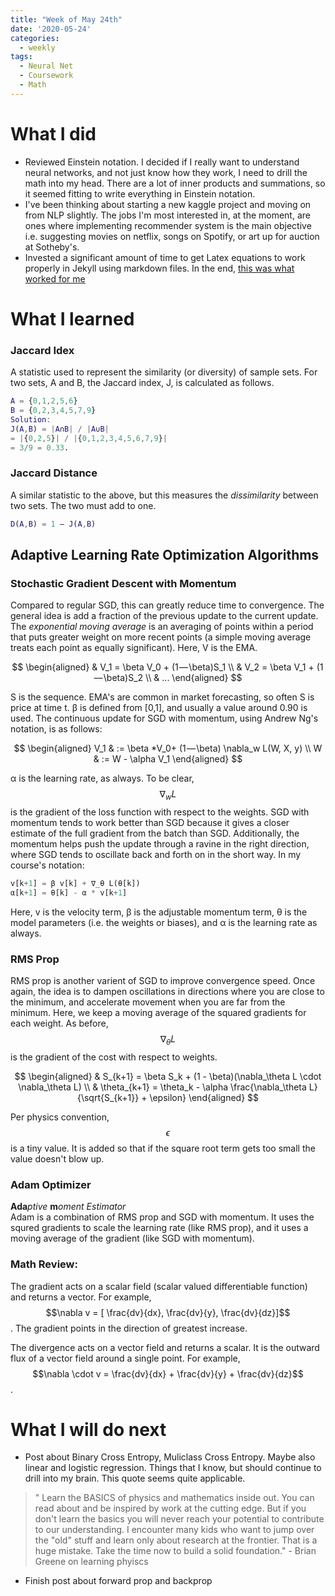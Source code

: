 ```yaml
---
title: "Week of May 24th"
date: '2020-05-24'
categories:
  - weekly
tags:
  - Neural Net
  - Coursework
  - Math
---
```


# What I did

- Reviewed Einstein notation. I decided if I really want to understand neural networks, and not just know how they work, I need to drill the math into my head. There are a lot of inner products and summations, so it seemed fitting to write everything in Einstein notation.
- I've been thinking about starting a new kaggle project and moving on from NLP slightly. The jobs I'm most interested in, at the moment, are ones where implementing recommender system is the main objective i.e. suggesting movies on netflix, songs on Spotify, or art up for auction at Sotheby's.
- Invested a significant amount of time to get Latex equations to work properly in Jekyll using markdown files. In the end, [this was what worked for me](https://lyk6756.github.io/2016/11/25/write_latex_equations.html)


# What I learned

### **Jaccard Idex**

A statistic used to represent the similarity (or diversity) of sample sets. For two sets, A and B, the Jaccard index, J, is calculated as follows.

```matlab
A = {0,1,2,5,6}
B = {0,2,3,4,5,7,9}
Solution:
J(A,B) = |A∩B| / |A∪B|
= |{0,2,5}| / |{0,1,2,3,4,5,6,7,9}|
= 3/9 = 0.33.
```

### **Jaccard Distance**

A similar statistic to the above, but this measures the *dissimilarity* between two sets. The two must add to one.

```matlab
D(A,B) = 1 – J(A,B)
```

## Adaptive Learning Rate Optimization Algorithms

### **Stochastic Gradient Descent with Momentum**

 Compared to regular SGD, this can greatly reduce time to convergence. The general idea is add a fraction of the previous update to the current update. The *exponential moving average* is an averaging of points within a period that puts greater weight on more recent points (a simple moving average treats each point as equally significant). Here, V is the EMA.

$$
\begin{aligned}
& V_1 = \beta V_0 + (1 — \beta)S_1 \\
& V_2 = \beta V_1 + (1 — \beta)S_2 \\
& ...
\end{aligned}
$$

S is the sequence. EMA's are common in market forecasting, so often S is price at time t.
β is defined from [0,1], and usually a value around 0.90 is used. The continuous update for SGD with momentum, using Andrew Ng's notation, is as follows:

$$
\begin{aligned}
V_1 & := \beta *V_0+ (1 — \beta) \nabla_w L(W, X, y) \\
W & := W - \alpha V_1
\end{aligned}
$$

α is the learning rate, as always. To be clear, $$\nabla_w L$$ is the gradient of the loss function with respect to the weights.
SGD with momentum tends to work better than SGD because it gives a closer estimate of the full gradient from the batch than SGD. Additionally, the momentum helps push the update through a ravine in the right direction, where SGD tends to oscillate back and forth on in the short way. In my course's notation:

```python
v[k+1] = β v[k] + ∇_θ L(θ[k])
α[k+1] = θ[k] - α * v[k+1]
```

Here, v is the velocity term, β is the adjustable momentum term, θ is the model parameters (i.e. the weights or biases), and α is the learning rate as always.

### **RMS Prop**

RMS prop is another varient of SGD to improve convergence speed. Once again, the idea is to dampen oscillations in directions where you are close to the minimum, and accelerate movement when you are far from the minimum. Here, we keep a moving average of the squared gradients for each weight. As before, $$\nabla_\theta L$$ is the gradient of the cost with respect to weights.

$$
\begin{aligned}
& S_{k+1} = \beta S_k + (1 - \beta)(\nabla_\theta L \cdot \nabla_\theta L) \\
& \theta_{k+1} = \theta_k - \alpha \frac{\nabla_\theta L}{\sqrt{S_{k+1}} + \epsilon}
\end{aligned}
$$

Per physics convention, $$\epsilon$$ is a tiny value. It is added so that if the square root term gets too small the value doesn't blow up.

### **Adam Optimizer**

**Ada***ptive* **m***oment Estimator*  
Adam is a combination of RMS prop and SGD with momentum. It uses the squred gradients to scale the learning rate (like RMS prop), and it uses a moving average of the gradient (like SGD with momentum).

### **Math Review:**

The gradient acts on a scalar field (scalar valued differentiable function) and returns a vector. For example, $$\nabla v = [ \frac{dv}{dx}, \frac{dv}{y}, \frac{dv}{dz}]$$. The gradient points in the direction of greatest increase.

The divergence acts on a vector field and returns a scalar. It is the outward flux of a vector field around a single point. For example, $$\nabla \cdot v = \frac{dv}{dx} + \frac{dv}{y} + \frac{dv}{dz}$$.

# What I will do next

- Post about Binary Cross Entropy, Muliclass Cross Entropy. Maybe also linear and logistic regression. Things that I know, but should continue to drill into my brain. This quote seems quite applicable.

>" Learn the BASICS of physics and mathematics inside out. You can read about and be inspired by work at the cutting edge. But if you don't learn the basics you will never reach your potential to contribute to our understanding. I encounter many kids who want to jump over the "old" stuff and learn only about research at the frontier. That is a huge mistake. Take the time now to build a solid foundation." - Brian Greene on learning phyiscs

- Finish post about forward prop and backprop
